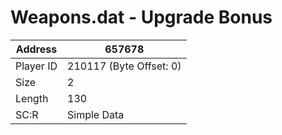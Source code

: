 
#  Weapons.dat - Upgrade Bonus
Address   | 657678
----------|-------------
Player ID | 210117 (Byte Offset: 0)
Size 	  | 2
Length 	  | 130
SC:R      | Simple Data


